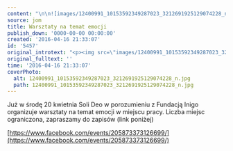 ```yaml
---
content: "\n\n![images/12400991_10153592349287023_3212691925129074228_n.jpg](images/12400991_10153592349287023_3212691925129074228_n.jpg)Już w środę 20 kwietnia Soli Deo w porozumieniu z Fundacją Inigo organizuje warsztaty na temat emocji w miejscu pracy. Liczba miejsc ograniczona, zapraszamy do zapisów (link poniżej)\n\r\n\n[https://www.facebook.com/events/205873373126699/](https://www.facebook.com/events/205873373126699/)\n"
source: jom
title: Warsztaty na temat emocji
publish_down: '0000-00-00 00:00:00'
created: '2016-04-16 21:33:07'
id: '5457'
original_introtext: "<p><img src=\"images/12400991_10153592349287023_3212691925129074228_n.jpg\" border=\"0\" alt=\"\" />Już w środę 20 kwietnia Soli Deo w porozumieniu z Fundacją Inigo organizuje warsztaty na temat emocji w miejscu pracy. Liczba miejsc ograniczona, zapraszamy do zapisów (link poniżej)</p>\r\n<p><a href=\"https://www.facebook.com/events/205873373126699/\" title=\"Warsztaty na temat emocji w miejscu pracy\">https://www.facebook.com/events/205873373126699/</a></p>"
original_fulltext: ''
time: '2016-04-16 21:33:07'
coverPhoto:
  alt: 12400991_10153592349287023_3212691925129074228_n.jpg
  path: 12400991_10153592349287023_3212691925129074228_n.jpg
---
```

Już w środę 20 kwietnia Soli Deo w porozumieniu z Fundacją Inigo organizuje warsztaty na temat emocji w miejscu pracy. Liczba miejsc ograniczona, zapraszamy do zapisów (link poniżej)


[https://www.facebook.com/events/205873373126699/](https://www.facebook.com/events/205873373126699/)


<!--{{json:{"created_date":"2016-04-16 21:33:07","publish_down":"0000-00-00 00:00:00","id":"5457"}}}-->
